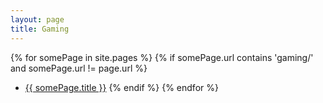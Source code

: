 ```yaml
---
layout: page
title: Gaming
---
```


{% for somePage in site.pages %}
{% if somePage.url contains 'gaming/' and somePage.url != page.url %}
- <a href="{{ somePage.url }}">{{ somePage.title }}</a>
{% endif %}
{% endfor %}